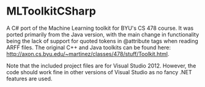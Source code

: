 MLToolkitCSharp
===============

A C# port of the Machine Learning toolkit for BYU's CS 478 course. It was ported primarily from the Java version, with the main change in functionality being the lack of support for quoted tokens in @attribute tags when reading ARFF files. The original C++ and Java toolkits can be found here: http://axon.cs.byu.edu/~martinez/classes/478/stuff/Toolkit.html.

Note that the included project files are for Visual Studio 2012. However, the code should work fine in other versions of Visual Studio as no fancy .NET features are used.